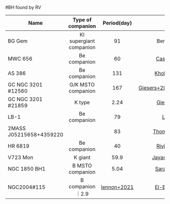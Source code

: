 #BH found by RV

| Name | Type of companion | Period(day)  |Paper   |   Objection |
|-------|:-----:|:-----:|:-----:|:-----:|
| BG Gem| KI supergiant companion|91|Benson+2000| | 
| MWC 656|Be companion|60|[Casares+2014](https://ui.adsabs.harvard.edu/abs/2014Natur.505..378C/abstract)| [Rivinius+2022](https://ui.adsabs.harvard.edu/abs/2022arXiv220812315R/abstract)|
| AS 386| Be companion|131|[Khokhlov+2018](https://ui.adsabs.harvard.edu/abs/2018ApJ...856..158K/abstract)| |
| GC NGC 3201  \#12560| G/K MSTO companion | 167|[Giesers+2018](https://ui.adsabs.harvard.edu/abs/2018MNRAS.475L..15G/abstract),[Giesers+2019](https://ui.adsabs.harvard.edu/abs/2019A%26A...632A...3G/abstract)| |
| GC NGC 3201 \#21859| K type| 2.24|[Giesers+2019](https://ui.adsabs.harvard.edu/abs/2019A%26A...632A...3G/abstract)| |
| LB-1|Be companion|79|[Liu+2019](https://ui.adsabs.harvard.edu/abs/2019Natur.575..618L/abstract)|[Shenar+2020](https://ui.adsabs.harvard.edu/abs/2020A%26A...639L...6S/abstract),[El-Badry+2021](https://ui.adsabs.harvard.edu/abs/2021MNRAS.502.3436E/abstract) |
| 2MASS J05215658+4359220 ||83|[Thompson+2019](https://ui.adsabs.harvard.edu/abs/2019Sci...366..637T/abstract)|[van den Heuvel+2020](https://ui.adsabs.harvard.edu/abs/2020Sci...368.3282V/abstract) |
| HR 6819|Be companion|40 | [Rivinius+2020](https://ui.adsabs.harvard.edu/abs/2020A%26A...637L...3R/abstract)|[El-Badry+2021](https://ui.adsabs.harvard.edu/abs/2021MNRAS.502.3436E/abstract) |
| V723 Mon|K giant| 59.9|[Jayasinghe+2021](https://ui.adsabs.harvard.edu/abs/2021MNRAS.504.2577J/abstract)| [El-Badry+2022](https://ui.adsabs.harvard.edu/abs/2022MNRAS.512.5620E/abstract)|
| NGC 1850 BH1|B MSTO companion|5.04|[Saracino+2021](https://ui.adsabs.harvard.edu/abs/2022MNRAS.511.2914S/abstract)|[El-Badry+2022](https://ui.adsabs.harvard.edu/abs/2022MNRAS.511L..24E/abstract)|
| NGC2004\#115 | B companion｜2.9|[lennon+2021](https://ui.adsabs.harvard.edu/abs/2022A%26A...665A.180L/abstract)|[El-Badry+2022](https://ui.adsabs.harvard.edu/abs/2022MNRAS.511.3089E/abstract)|
